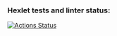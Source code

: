 ### Hexlet tests and linter status:
[![Actions Status](https://github.com/newTimesNewRoman/frontend-project-46/workflows/hexlet-check/badge.svg)](https://github.com/newTimesNewRoman/frontend-project-46/actions)